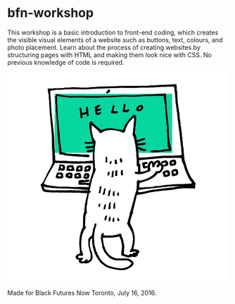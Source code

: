 # bfn-workshop

This workshop is a basic introduction to front-end coding, which creates the visible visual elements of a website such as buttons, text, colours, and photo placement. Learn about the process of creating websites by structuring pages with HTML and making them look nice with CSS. No previous knowledge of code is required.

![Hello Image](img/illustrations/hello-cat.gif)

Made for Black Futures Now Toronto, July 16, 2016.
